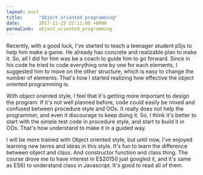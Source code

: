 ```yaml
---
layout: post
title:      "Object oriented programming"
date:       2017-11-25 22:11:08 +0000
permalink:  object_oriented_programming
---
```



Recently, with a good luck, I've started to teach a teenager student p5js to help him make a game. He already has concrete and realizable plan to make it. So, all I did for him was be a coach to guide him to go forward. Since in his code he tried to code everything one by one for each elements, I suggested him to move on the other structure, which is easy to change the number of elements. That's how I started realizing how effective the object oriented programming is.

With object oriented style, I feel that it's getting more important to design the program. If it's not well planned before, code could easily be mixed and confused between procedure style and OOs. It really does not help the programmer, and even it discourage to keep doing it. So, I think it's better to start with the simple test code in procedure style, and start to build it in OOs. That's how understand to make it in a guided way. 

I will be more trained with Object oriented style, but until now, I've enjoyed learning new terms and ideas in this style. It's fun to learn the difference between object and class. And constructor function and class thing. The course drove me to have interest in ES2015(I just googled it, and it's same as ES6) to understand class in Javascript. It's good to read all of them.
